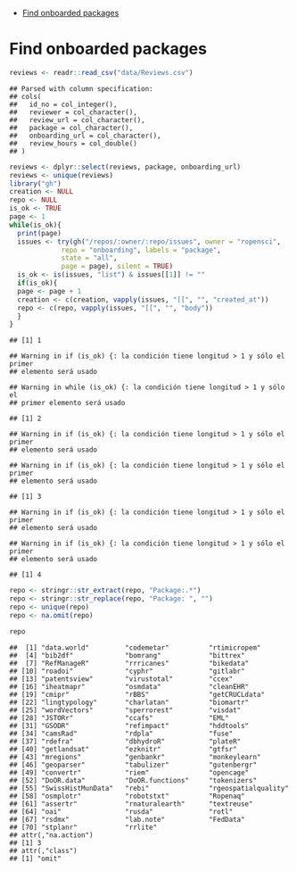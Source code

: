 -   [Find onboarded packages](#find-onboarded-packages)

Find onboarded packages
=======================

``` r
reviews <- readr::read_csv("data/Reviews.csv")
```

    ## Parsed with column specification:
    ## cols(
    ##   id_no = col_integer(),
    ##   reviewer = col_character(),
    ##   review_url = col_character(),
    ##   package = col_character(),
    ##   onboarding_url = col_character(),
    ##   review_hours = col_double()
    ## )

``` r
reviews <- dplyr::select(reviews, package, onboarding_url) 
reviews <- unique(reviews)
library("gh")
creation <- NULL
repo <- NULL
is_ok <- TRUE
page <- 1
while(is_ok){
  print(page)
  issues <- try(gh("/repos/:owner/:repo/issues", owner = "ropensci",
             repo = "onboarding", labels = "package",
             state = "all",
             page = page), silent = TRUE)
  is_ok <- is(issues, "list") & issues[[1]] != ""
  if(is_ok){
  page <- page + 1
  creation <- c(creation, vapply(issues, "[[", "", "created_at"))
  repo <- c(repo, vapply(issues, "[[", "", "body"))
  }
}
```

    ## [1] 1

    ## Warning in if (is_ok) {: la condición tiene longitud > 1 y sólo el primer
    ## elemento será usado

    ## Warning in while (is_ok) {: la condición tiene longitud > 1 y sólo el
    ## primer elemento será usado

    ## [1] 2

    ## Warning in if (is_ok) {: la condición tiene longitud > 1 y sólo el primer
    ## elemento será usado

    ## Warning in if (is_ok) {: la condición tiene longitud > 1 y sólo el primer
    ## elemento será usado

    ## [1] 3

    ## Warning in if (is_ok) {: la condición tiene longitud > 1 y sólo el primer
    ## elemento será usado

    ## Warning in if (is_ok) {: la condición tiene longitud > 1 y sólo el primer
    ## elemento será usado

    ## [1] 4

``` r
repo <- stringr::str_extract(repo, "Package:.*")
repo <- stringr::str_replace(repo, "Package: ", "")
repo <- unique(repo)
repo <- na.omit(repo)
```

``` r
repo
```

    ##  [1] "data.world"         "codemetar"          "rtimicropem"       
    ##  [4] "bib2df"             "bomrang"            "bittrex"           
    ##  [7] "RefManageR"         "rrricanes"          "bikedata"          
    ## [10] "roadoi"             "cyphr"              "gitlabr"           
    ## [13] "patentsview"        "virustotal"         "ccex"              
    ## [16] "iheatmapr"          "osmdata"            "cleanEHR"          
    ## [19] "cmipr"              "rBBS"               "getCRUCLdata"      
    ## [22] "lingtypology"       "charlatan"          "biomartr"          
    ## [25] "wordVectors"        "sperrorest"         "visdat"            
    ## [28] "JSTORr"             "ccafs"              "EML"               
    ## [31] "GSODR"              "refimpact"          "hddtools"          
    ## [34] "camsRad"            "rdpla"              "fuse"              
    ## [37] "rdefra"             "dbhydroR"           "plateR"            
    ## [40] "getlandsat"         "ezknitr"            "gtfsr"             
    ## [43] "mregions"           "genbankr"           "monkeylearn"       
    ## [46] "geoparser"          "tabulizer"          "gutenbergr"        
    ## [49] "convertr"           "riem"               "opencage"          
    ## [52] "DoOR.data"          "DoOR.functions"     "tokenizers"        
    ## [55] "SwissHistMunData"   "rebi"               "rgeospatialquality"
    ## [58] "osmplotr"           "robotstxt"          "Ropenaq"           
    ## [61] "assertr"            "rnaturalearth"      "textreuse"         
    ## [64] "oai"                "rusda"              "rotl"              
    ## [67] "rsdmx"              "lab.note"           "FedData"           
    ## [70] "stplanr"            "rrlite"            
    ## attr(,"na.action")
    ## [1] 3
    ## attr(,"class")
    ## [1] "omit"
